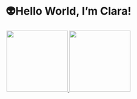 <h1 align="center"> 👽Hello World, I’m Clara!

<h3 align="center">  

<div align="center">
  <a href="https://github.com/a-vortex">
  <img height="160em" src="https://github-readme-stats.vercel.app/api?username=a-vortex&theme=dracula"/>
  <img height="160em" src="https://github-readme-stats.vercel.app/api/top-langs/?username=a-vortex&theme=dracula&layout=compact&langs_count=6"/>
</div>
